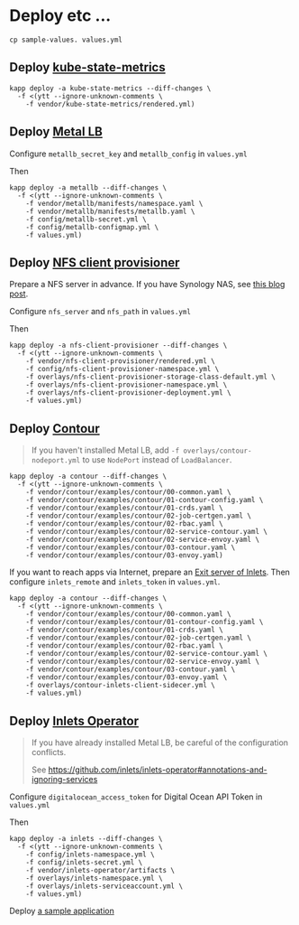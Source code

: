# Deploy etc ...

```
cp sample-values. values.yml
```

## Deploy [kube-state-metrics](https://github.com/helm/charts/tree/master/stable/kube-state-metrics)

```
kapp deploy -a kube-state-metrics --diff-changes \
  -f <(ytt --ignore-unknown-comments \
    -f vendor/kube-state-metrics/rendered.yml)
```

## Deploy [Metal LB](https://github.com/metallb/metallb)

Configure `metallb_secret_key` and `metallb_config` in `values.yml`

Then

```
kapp deploy -a metallb --diff-changes \
  -f <(ytt --ignore-unknown-comments \
    -f vendor/metallb/manifests/namespace.yaml \
    -f vendor/metallb/manifests/metallb.yaml \
    -f config/metallb-secret.yml \
    -f config/metallb-configmap.yml \
    -f values.yml)
```

## Deploy [NFS client provisioner](https://github.com/helm/charts/tree/master/stable/nfs-client-provisioner)

Prepare a NFS server in advance. If you have Synology NAS, see [this blog post](https://blog.cowger.us/2018/08/03/nfs-on-synology.html).

Configure `nfs_server` and `nfs_path` in `values.yml`

Then

```
kapp deploy -a nfs-client-provisioner --diff-changes \
  -f <(ytt --ignore-unknown-comments \
    -f vendor/nfs-client-provisioner/rendered.yml \
    -f config/nfs-client-provisioner-namespace.yml \
    -f overlays/nfs-client-provisioner-storage-class-default.yml \
    -f overlays/nfs-client-provisioner-namespace.yml \
    -f overlays/nfs-client-provisioner-deployment.yml \
    -f values.yml)
```

## Deploy [Contour](https://github.com/projectcontour/contour)

> If you haven't installed Metal LB, add `-f overlays/contour-nodeport.yml` to use `NodePort` instead of `LoadBalancer`.

```
kapp deploy -a contour --diff-changes \
  -f <(ytt --ignore-unknown-comments \
    -f vendor/contour/examples/contour/00-common.yaml \
    -f vendor/contour/examples/contour/01-contour-config.yaml \
    -f vendor/contour/examples/contour/01-crds.yaml \
    -f vendor/contour/examples/contour/02-job-certgen.yaml \
    -f vendor/contour/examples/contour/02-rbac.yaml \
    -f vendor/contour/examples/contour/02-service-contour.yaml \
    -f vendor/contour/examples/contour/02-service-envoy.yaml \
    -f vendor/contour/examples/contour/03-contour.yaml \
    -f vendor/contour/examples/contour/03-envoy.yaml)
```


If you want to reach apps via Internet, prepare an [Exit server of Inlets](https://blog.alexellis.io/https-inlets-local-endpoints/).
Then configure `inlets_remote` and `inlets_token` in `values.yml`.

```
kapp deploy -a contour --diff-changes \
  -f <(ytt --ignore-unknown-comments \
    -f vendor/contour/examples/contour/00-common.yaml \
    -f vendor/contour/examples/contour/01-contour-config.yaml \
    -f vendor/contour/examples/contour/01-crds.yaml \
    -f vendor/contour/examples/contour/02-job-certgen.yaml \
    -f vendor/contour/examples/contour/02-rbac.yaml \
    -f vendor/contour/examples/contour/02-service-contour.yaml \
    -f vendor/contour/examples/contour/02-service-envoy.yaml \
    -f vendor/contour/examples/contour/03-contour.yaml \
    -f vendor/contour/examples/contour/03-envoy.yaml \
    -f overlays/contour-inlets-client-sidecer.yml \
    -f values.yml)
```


## Deploy [Inlets Operator](https://github.com/inlets/inlets-operator)

> If you have already installed Metal LB, be careful of the configuration conflicts.
> 
> See https://github.com/inlets/inlets-operator#annotations-and-ignoring-services

Configure `digitalocean_access_token` for Digital Ocean API Token in `values.yml`

Then

```
kapp deploy -a inlets --diff-changes \
  -f <(ytt --ignore-unknown-comments \
    -f config/inlets-namespace.yml \
    -f config/inlets-secret.yml \
    -f vendor/inlets-operator/artifacts \
    -f overlays/inlets-namespace.yml \
    -f overlays/inlets-serviceaccount.yml \
    -f values.yml)
```


Deploy [a sample application](https://github.com/inlets/inlets-operator#expose-a-service-with-a-loadbalancer)